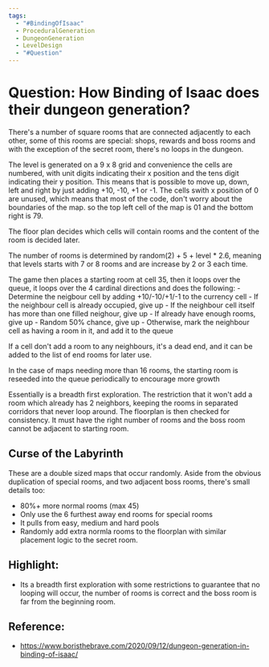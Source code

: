 ```yaml
---
tags:
  - "#BindingOfIsaac"
  - ProceduralGeneration
  - DungeonGeneration
  - LevelDesign
  - "#Question"
---
```

# **Question:** How Binding of Isaac does their dungeon generation?

There's a number of square rooms that are connected adjacently to each other, some of this rooms are special: shops, rewards and boss rooms and with the exception of the secret room, there's no loops in the dungeon.

The level is generated on a 9 x 8 grid and convenience the cells are numbered, with unit digits indicating their x position and the tens digit indicating their y position. This means that is possible to move up, down, left and right by just adding +10, -10, +1 or -1. The cells swith x position of 0 are unused, which means that most of the code, don't worry about the boundaries of the map. so the top left cell of the map is 01 and the bottom right is 79.

The floor plan decides which cells will contain rooms and the content of the room is decided later.

The number of rooms is determined by random(2) + 5 + level * 2.6, meaning that levels starts with 7 or 8 rooms and are increase by 2 or 3 each time.

The game then places a starting room at cell 35, then it loops over the queue, it loops over the 4 cardinal directions and does the following:
	- Determine the neigbour cell by adding +10/-10/+1/-1 to the currency cell
	- If the neighbour cell is already occupied, give up
	- If the neighbour cell itself has more than one filled neighour, give up
	- If already have enough rooms, give up
	- Random 50% chance, give up
	- Otherwise, mark the neighbour cell as having a room in it, and add it to the queue

If a cell don't add a room to any neighbours, it's a dead end, and it can be added to the list of end rooms for later use.

In the case of maps needing more than 16 rooms, the starting room is reseeded into the queue periodically to encourage more growth

Essentially is a breadth first exploration. The restriction that it won't add a room which already has 2 neighbors, keeping the rooms in separated corridors that never loop around. The floorplan is then checked for consistency. It must have the right number of rooms and the boss room cannot be adjacent to starting room.

## Curse of the Labyrinth 
These are a double sized maps that occur randomly. Aside from the obvious duplication of special rooms, and two adjacent boss rooms, there's small details too:
- 80%+ more normal rooms (max 45)
- Only use the 6 furthest away end rooms for special rooms
- It pulls from easy, medium and hard pools
- Randomly add extra normla rooms to the floorplan with similar placement logic to the secret room.

## Highlight:
- Its a breadth first exploration with some restrictions to guarantee that no looping will occur, the number of rooms is correct and the boss room is far from the beginning room.

## Reference:
- https://www.boristhebrave.com/2020/09/12/dungeon-generation-in-binding-of-isaac/